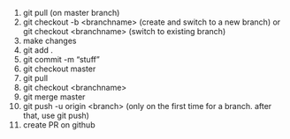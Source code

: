 1. git pull (on master branch)
2. git checkout -b \<branchname> (create and switch to a new branch) or git checkout \<branchname> (switch to existing branch)
3. make changes
4. git add .
5. git commit -m “stuff”
6. git checkout master
7. git pull
8. git checkout \<branchname>
9. git merge master
10. git push -u origin \<branch> (only on the first time for a branch. after that, use git push)
11. create PR on github